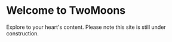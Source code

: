 # Welcome to TwoMoons

Explore to your heart's content.
Please note this site is still under construction.